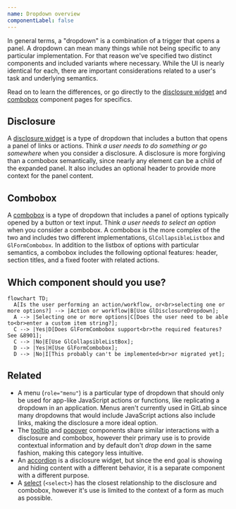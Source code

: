 ```yaml
---
name: Dropdown overview
componentLabel: false
---
```


In general terms, a "dropdown" is a combination of a trigger that opens a panel. A dropdown can mean many things while not being specific to any particular implementation. For that reason we've specified two distinct components and included variants where necessary. While the UI is nearly identical for each, there are important considerations related to a user's task and underlying semantics.

Read on to learn the differences, or go directly to the [disclosure widget](/components/dropdown-disclosure) and [combobox](/components/dropdown-combobox) component pages for specifics.

## Disclosure

A [disclosure widget](/components/dropdown-disclosure) is a type of dropdown that includes a button that opens a panel of links or actions. Think _a user needs to do something or go somewhere_ when you consider a disclosure. A disclosure is more forgiving than a combobox semantically, since nearly any element can be a child of the expanded panel. It also includes an optional header to provide more context for the panel content.

## Combobox

A [combobox](/components/dropdown-combobox) is a type of dropdown that includes a panel of options typically opened by a button or text input. Think _a user needs to select an option_ when you consider a combobox. A combobox is the more complex of the two and includes two different implementations, `GlCollapsibleListbox` and `GlFormCombobox`. In addition to the listbox of options with particular semantics, a combobox includes the following optional features: header, section titles, and a fixed footer with related actions.

## Which component should you use?

```mermaid
flowchart TD;
  A[Is the user performing an action/workflow, or<br>selecting one or more options?] --> |Action or workflow|B[Use GlDisclosureDropdown];
  A --> |Selecting one or more options|C[Does the user need to be able to<br>enter a custom item string?];
  C --> |Yes|D[Does GlFormCombobox support<br>the required features? See &8901];
  C --> |No|E[Use GlCollapsibleListBox];
  D --> |Yes|H[Use GlFormCombobox];
  D --> |No|I[This probably can't be implemented<br>or migrated yet];
```

## Related

- A menu (`role="menu"`) is a particular type of dropdown that should only be used for app-like JavaScript actions or functions, like replicating a dropdown in an application. Menus aren't currently used in GitLab since many dropdowns that would include JavaScript actions also include links, making the disclosure a more ideal option.
- The [tooltip](/components/tooltip) and [popover](/components/popover) components share similar interactions with a disclosure and combobox, however their primary use is to provide contextual information and by default don't _drop down_ in the same fashion, making this category less intuitive.
- An [accordion](/components/accordion) is a disclosure widget, but since the end goal is showing and hiding content with a different behavior, it is a separate component with a different purpose.
- A [select](/components/select) (`<select>`) has the closest relationship to the disclosure and combobox, however it's use is limited to the context of a form as much as possible.
